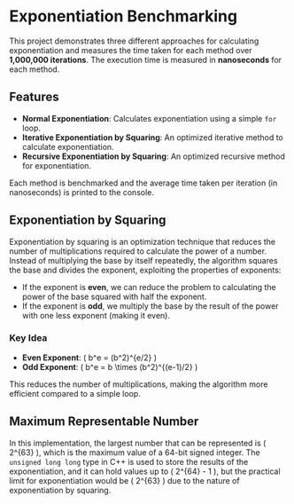 # Exponentiation Benchmarking

This project demonstrates three different approaches for calculating exponentiation and measures the time taken for each method over **1,000,000 iterations**. The execution time is measured in **nanoseconds** for each method.

## Features

- **Normal Exponentiation**: Calculates exponentiation using a simple `for` loop.
- **Iterative Exponentiation by Squaring**: An optimized iterative method to calculate exponentiation.
- **Recursive Exponentiation by Squaring**: An optimized recursive method for exponentiation.

Each method is benchmarked and the average time taken per iteration (in nanoseconds) is printed to the console.

## Exponentiation by Squaring

Exponentiation by squaring is an optimization technique that reduces the number of multiplications required to calculate the power of a number. Instead of multiplying the base by itself repeatedly, the algorithm squares the base and divides the exponent, exploiting the properties of exponents:

- If the exponent is **even**, we can reduce the problem to calculating the power of the base squared with half the exponent.
- If the exponent is **odd**, we multiply the base by the result of the power with one less exponent (making it even).

### Key Idea

- **Even Exponent**: \( b^e = (b^2)^{e/2} \)
- **Odd Exponent**: \( b^e = b \times (b^2)^{(e-1)/2} \)

This reduces the number of multiplications, making the algorithm more efficient compared to a simple loop.

## Maximum Representable Number

In this implementation, the largest number that can be represented is \( 2^{63} \), which is the maximum value of a 64-bit signed integer. The `unsigned long long` type in C++ is used to store the results of the exponentiation, and it can hold values up to \( 2^{64} - 1 \), but the practical limit for exponentiation would be \( 2^{63} \) due to the nature of exponentiation by squaring.

